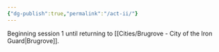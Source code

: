 ```yaml
---
{"dg-publish":true,"permalink":"/act-ii/"}
---
```



Beginning session 1 until returning to [[Cities/Brugrove - City of the Iron Guard\|Brugrove]].